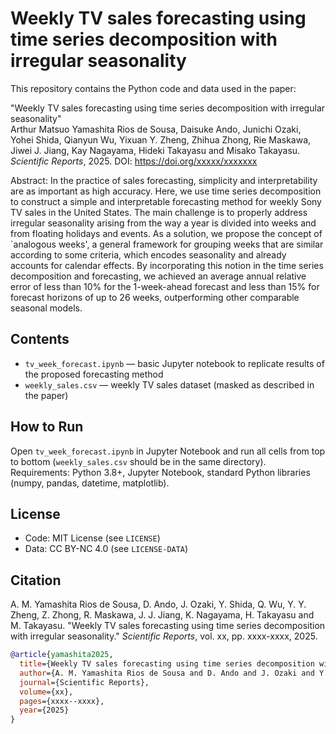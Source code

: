 # Weekly TV sales forecasting using time series decomposition with irregular seasonality

This repository contains the Python code and data used in the paper:

"Weekly TV sales forecasting using time series decomposition with irregular seasonality"  
Arthur Matsuo Yamashita Rios de Sousa, Daisuke Ando, Junichi Ozaki, Yohei Shida, Qianyun Wu, Yixuan Y. Zheng, Zhihua Zhong, Rie Maskawa, Jiwei J. Jiang, Kay Nagayama, Hideki Takayasu and Misako Takayasu.  
*Scientific Reports*, 2025. DOI: https://doi.org/xxxxx/xxxxxxx  

Abstract: In the practice of sales forecasting, simplicity and interpretability are as important as high accuracy. Here, we use time series decomposition to construct a simple and interpretable forecasting method for weekly Sony TV sales in the United States. The main challenge is to properly address irregular seasonality arising from the way a year is divided into weeks and from floating holidays and events. As a solution, we propose the concept of `analogous weeks', a general framework for grouping weeks that are similar according to some criteria, which encodes seasonality and already accounts for calendar effects. By incorporating this notion in the time series decomposition and forecasting, we achieved an average annual relative error of less than 10% for the 1-week-ahead forecast and less than 15% for forecast horizons of up to 26 weeks, outperforming other comparable seasonal models.

## Contents

- `tv_week_forecast.ipynb` — basic Jupyter notebook to replicate results of the proposed forecasting method  
- `weekly_sales.csv` — weekly TV sales dataset (masked as described in the paper)

## How to Run

Open `tv_week_forecast.ipynb` in Jupyter Notebook and run all cells from top to bottom (`weekly_sales.csv` should be in the same directory).  
Requirements: Python 3.8+, Jupyter Notebook, standard Python libraries (numpy, pandas, datetime, matplotlib).

## License

- Code: MIT License (see `LICENSE`)
- Data: CC BY-NC 4.0 (see `LICENSE-DATA`)

## Citation

A. M. Yamashita Rios de Sousa, D. Ando, J. Ozaki, Y. Shida, Q. Wu, Y. Y. Zheng, Z. Zhong, R. Maskawa, J. J. Jiang, K. Nagayama, H. Takayasu and M. Takayasu. "Weekly TV sales forecasting using time series decomposition with irregular seasonality." *Scientific Reports*, vol. xx, pp. xxxx-xxxx, 2025.

```bibtex
@article{yamashita2025,
  title={Weekly TV sales forecasting using time series decomposition with irregular seasonality},
  author={A. M. Yamashita Rios de Sousa and D. Ando and J. Ozaki and Y. Shida and Q. Wu and Y. Y. Zheng and Z. Zhong and R. Maskawa and J. J. Jiang and K. Nagayama and H. Takayasu and M. Takayasu},
  journal={Scientific Reports},
  volume={xx},
  pages={xxxx--xxxx},
  year={2025}
}
